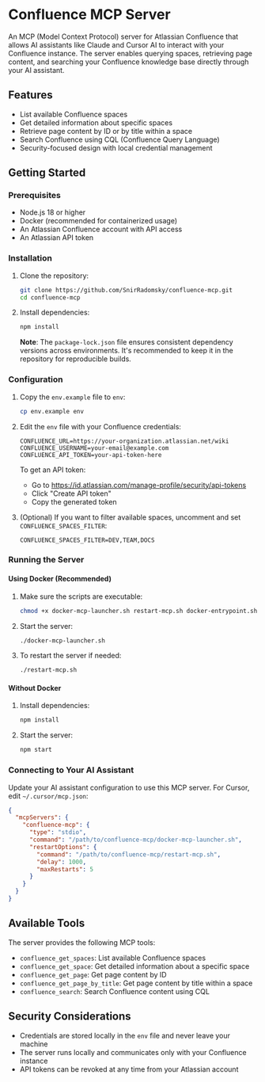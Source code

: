 # Confluence MCP Server

An MCP (Model Context Protocol) server for Atlassian Confluence that allows AI assistants like Claude and Cursor AI to interact with your Confluence instance. The server enables querying spaces, retrieving page content, and searching your Confluence knowledge base directly through your AI assistant.

## Features

- List available Confluence spaces
- Get detailed information about specific spaces
- Retrieve page content by ID or by title within a space
- Search Confluence using CQL (Confluence Query Language)
- Security-focused design with local credential management

## Getting Started

### Prerequisites

- Node.js 18 or higher
- Docker (recommended for containerized usage)
- An Atlassian Confluence account with API access
- An Atlassian API token

### Installation

1. Clone the repository:
   ```bash
   git clone https://github.com/SnirRadomsky/confluence-mcp.git
   cd confluence-mcp
   ```

2. Install dependencies:
   ```bash
   npm install
   ```
   
   **Note**: The `package-lock.json` file ensures consistent dependency versions across environments. It's recommended to keep it in the repository for reproducible builds.

### Configuration

1. Copy the `env.example` file to `env`:
   ```bash
   cp env.example env
   ```

2. Edit the `env` file with your Confluence credentials:
   ```
   CONFLUENCE_URL=https://your-organization.atlassian.net/wiki
   CONFLUENCE_USERNAME=your-email@example.com
   CONFLUENCE_API_TOKEN=your-api-token-here
   ```

   To get an API token:
   - Go to https://id.atlassian.com/manage-profile/security/api-tokens
   - Click "Create API token"
   - Copy the generated token

3. (Optional) If you want to filter available spaces, uncomment and set `CONFLUENCE_SPACES_FILTER`:
   ```
   CONFLUENCE_SPACES_FILTER=DEV,TEAM,DOCS
   ```

### Running the Server

#### Using Docker (Recommended)

1. Make sure the scripts are executable:
   ```bash
   chmod +x docker-mcp-launcher.sh restart-mcp.sh docker-entrypoint.sh
   ```

2. Start the server:
   ```bash
   ./docker-mcp-launcher.sh
   ```

3. To restart the server if needed:
   ```bash
   ./restart-mcp.sh
   ```

#### Without Docker

1. Install dependencies:
   ```bash
   npm install
   ```

2. Start the server:
   ```bash
   npm start
   ```

### Connecting to Your AI Assistant

Update your AI assistant configuration to use this MCP server. For Cursor, edit `~/.cursor/mcp.json`:

```json
{
  "mcpServers": {
    "confluence-mcp": {
      "type": "stdio",
      "command": "/path/to/confluence-mcp/docker-mcp-launcher.sh",
      "restartOptions": {
        "command": "/path/to/confluence-mcp/restart-mcp.sh",
        "delay": 1000,
        "maxRestarts": 5
      }
    }
  }
}
```

## Available Tools

The server provides the following MCP tools:

- `confluence_get_spaces`: List available Confluence spaces
- `confluence_get_space`: Get detailed information about a specific space
- `confluence_get_page`: Get page content by ID
- `confluence_get_page_by_title`: Get page content by title within a space
- `confluence_search`: Search Confluence content using CQL

## Security Considerations

- Credentials are stored locally in the `env` file and never leave your machine
- The server runs locally and communicates only with your Confluence instance
- API tokens can be revoked at any time from your Atlassian account